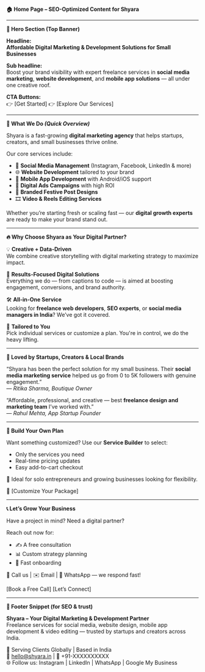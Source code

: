 **🏠 Home Page – SEO-Optimized Content for Shyara**

---

**🌟 Hero Section (Top Banner)**

**Headline:**  
**Affordable Digital Marketing & Development Solutions for Small Businesses**

**Sub headline:**  
Boost your brand visibility with expert freelance services in **social media marketing**, **website development**, and **mobile app solutions** — all under one creative roof.

**CTA Buttons:**  
👉 \[Get Started\] 👉 \[Explore Our Services\]

---

**💼 What We Do *(Quick Overview)***

Shyara is a fast-growing **digital marketing agency** that helps startups, creators, and small businesses thrive online.

Our core services include:

* 📱 **Social Media Management** (Instagram, Facebook, LinkedIn & more)  
* 🌐 **Website Development** tailored to your brand  
* 📲 **Mobile App Development** with Android/iOS support  
* 🎯 **Digital Ads Campaigns** with high ROI  
* 🎨 **Branded Festive Post Designs**  
* 🎞️ **Video & Reels Editing Services**

Whether you’re starting fresh or scaling fast — our **digital growth experts** are ready to make your brand stand out.

---

**🔥 Why Choose Shyara as Your Digital Partner?**

💡 **Creative \+ Data-Driven**  
We combine creative storytelling with digital marketing strategy to maximize impact.

🎯 **Results-Focused Digital Solutions**  
Everything we do — from captions to code — is aimed at boosting engagement, conversions, and brand authority.

🛠️ **All-in-One Service**  
Looking for **freelance web developers**, **SEO experts**, or **social media managers in India**? We’ve got it covered.

💬 **Tailored to You**  
Pick individual services or customize a plan. You're in control, we do the heavy lifting.

---

**💬 Loved by Startups, Creators & Local Brands**

“Shyara has been the perfect solution for my small business. Their **social media marketing service** helped us go from 0 to 5K followers with genuine engagement.”  
— *Ritika Sharma, Boutique Owner*

“Affordable, professional, and creative — best **freelance design and marketing team** I’ve worked with.”  
— *Rahul Mehta, App Startup Founder*

---

**🚀 Build Your Own Plan**

Want something customized? Use our **Service Builder** to select:

* Only the services you need  
* Real-time pricing updates  
* Easy add-to-cart checkout

📍 Ideal for solo entrepreneurs and growing businesses looking for flexibility.

🛒 \[Customize Your Package\]

---

**📞 Let’s Grow Your Business**

Have a project in mind? Need a digital partner?

Reach out now for:

* ✍️ A free consultation  
* 📊 Custom strategy planning  
* 🚀 Fast onboarding

📲 Call us | ✉️ Email | 💬 WhatsApp — we respond fast\!

\[Book a Free Call\] \[Let’s Connect\]

---

**📌 Footer Snippet (for SEO & trust)**

**Shyara – Your Digital Marketing & Development Partner**  
Freelance services for social media, website design, mobile app development & video editing — trusted by startups and creators across India.

📍 Serving Clients Globally | Based in India  
📧 [hello@shyara.in](mailto:hello@shyara.in) | 📱 \+91-XXXXXXXXXX  
🌐 Follow us: Instagram | LinkedIn | WhatsApp | Google My Business